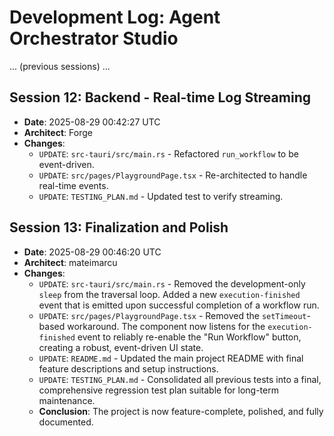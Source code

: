 # Development Log: Agent Orchestrator Studio

... (previous sessions) ...

## Session 12: Backend - Real-time Log Streaming
- **Date**: 2025-08-29 00:42:27 UTC
- **Architect**: Forge
- **Changes**:
    - `UPDATE`: `src-tauri/src/main.rs` - Refactored `run_workflow` to be event-driven.
    - `UPDATE`: `src/pages/PlaygroundPage.tsx` - Re-architected to handle real-time events.
    - `UPDATE`: `TESTING_PLAN.md` - Updated test to verify streaming.

## Session 13: Finalization and Polish
- **Date**: 2025-08-29 00:46:20 UTC
- **Architect**: mateimarcu
- **Changes**:
    - `UPDATE`: `src-tauri/src/main.rs` - Removed the development-only `sleep` from the traversal loop. Added a new `execution-finished` event that is emitted upon successful completion of a workflow run.
    - `UPDATE`: `src/pages/PlaygroundPage.tsx` - Removed the `setTimeout`-based workaround. The component now listens for the `execution-finished` event to reliably re-enable the "Run Workflow" button, creating a robust, event-driven UI state.
    - `UPDATE`: `README.md` - Updated the main project README with final feature descriptions and setup instructions.
    - `UPDATE`: `TESTING_PLAN.md` - Consolidated all previous tests into a final, comprehensive regression test plan suitable for long-term maintenance.
    - **Conclusion**: The project is now feature-complete, polished, and fully documented.